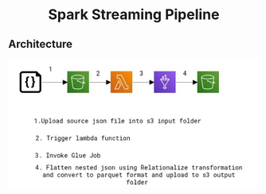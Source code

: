 <h1 align="center">
    Spark Streaming Pipeline
</h1>

## Architecture

![Images](https://github.com/ratna-workspace/DE_ETL_Usecasess/blob/main/AWS_Usecases/AWS_S3_Lambda_Glue/Images/arch.jpg)

